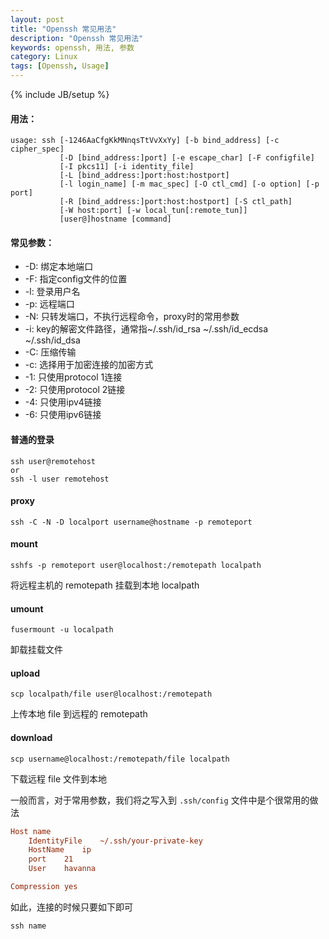 ```yaml
---
layout: post
title: "Openssh 常见用法"
description: "Openssh 常见用法"
keywords: openssh, 用法, 参数
category: Linux
tags: [Openssh, Usage]
---
```

{% include JB/setup %}

#### 用法：

    usage: ssh [-1246AaCfgKkMNnqsTtVvXxYy] [-b bind_address] [-c cipher_spec]
               [-D [bind_address:]port] [-e escape_char] [-F configfile]
               [-I pkcs11] [-i identity_file]
               [-L [bind_address:]port:host:hostport]
               [-l login_name] [-m mac_spec] [-O ctl_cmd] [-o option] [-p port]
               [-R [bind_address:]port:host:hostport] [-S ctl_path]
               [-W host:port] [-w local_tun[:remote_tun]]
               [user@]hostname [command]

<!-- more -->
#### 常见参数：

- -D: 绑定本地端口
- -F: 指定config文件的位置
- -l: 登录用户名
- -p: 远程端口
- -N: 只转发端口，不执行远程命令，proxy时的常用参数
- -i: key的解密文件路径，通常指~/.ssh/id_rsa ~/.ssh/id_ecdsa ~/.ssh/id_dsa
- -C: 压缩传输
- -c: 选择用于加密连接的加密方式
- -1: 只使用protocol 1连接
- -2: 只使用protocol 2链接
- -4: 只使用ipv4链接
- -6: 只使用ipv6链接


#### 普通的登录

    ssh user@remotehost
    or
    ssh -l user remotehost


#### proxy

    ssh -C -N -D localport username@hostname -p remoteport

#### mount

    sshfs -p remoteport user@localhost:/remotepath localpath

将远程主机的 remotepath 挂载到本地 localpath

#### umount

    fusermount -u localpath

卸载挂载文件

#### upload

    scp localpath/file user@localhost:/remotepath

上传本地 file 到远程的 remotepath

#### download

    scp username@localhost:/remotepath/file localpath

下载远程 file 文件到本地

一般而言，对于常用参数，我们将之写入到 `.ssh/config` 文件中是个很常用的做法

```ini
Host name
    IdentityFile    ~/.ssh/your-private-key
    HostName    ip
    port    21
    User    havanna

Compression yes
```

如此，连接的时候只要如下即可

    ssh name
